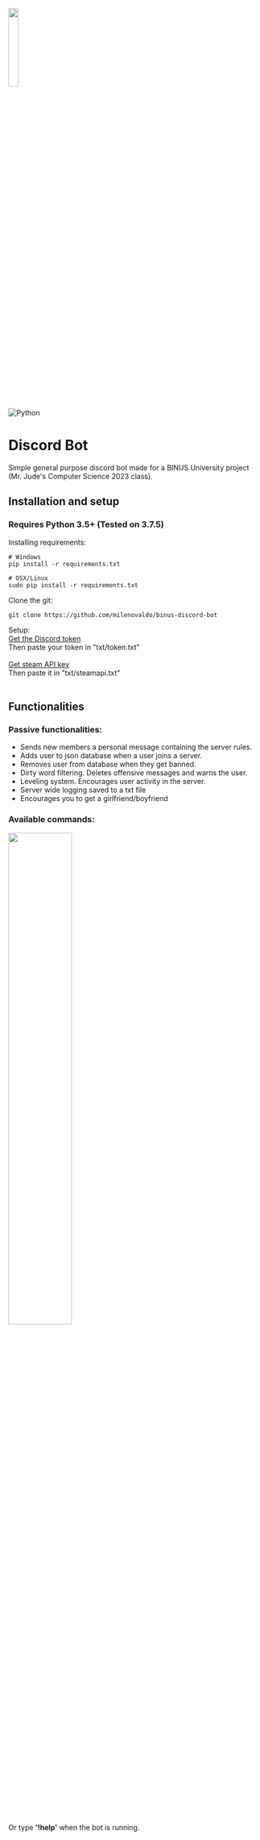 <p align="left"><img width=20% src="https://image.psikolif.com/wp-content/uploads/2018/10/Logo-Binus-University-Universitas-Bina-Nusantara-PNG.png"></p>

![Python](https://img.shields.io/badge/python-v3.5+-blue.svg)

# Discord Bot 
 Simple general purpose discord bot made for a BINUS University project (Mr. Jude's Computer Science 2023 class).

 ## Installation and setup

 ### Requires Python 3.5+ (Tested on 3.7.5)

 Installing requirements:
 ```
 # Windows
 pip install -r requirements.txt

 # OSX/Linux
 sudo pip install -r requirements.txt
 ```

 Clone the git:
 ```
 git clone https://github.com/milenovaldo/binus-discord-bot
 ```

Setup:<br/>
<a href = "https://github.com/reactiflux/discord-irc/wiki/Creating-a-discord-bot-&-getting-a-token">Get the Discord token</a><br/>
Then paste your token in "txt/token.txt"<br/><br/>
<a href = "https://steamcommunity.com/dev/apikey">Get steam API key</a><br/>
Then paste it in "txt/steamapi.txt"<br/><br/>


## Functionalities

### Passive functionalities:

<ul>
    <li>Sends new members a personal message containing the server rules.</li>
    <li>Adds user to json database when a user joins a server.</li>
    <li>Removes user from database when they get banned.</li>
    <li>Dirty word filtering. Deletes offensive messages and warns the user.</li>
    <li>Leveling system. Encourages user activity in the server.</li>
    <li>Server wide logging saved to a txt file</li>
    <li>Encourages you to get a girlfriend/boyfriend</li>
</ul>

### Available commands:

<img width = 50% src = 'https://i.ibb.co/b2VHbyZ/ss.jpg'>

Or type <b>'!help'</b> when the bot is running.
